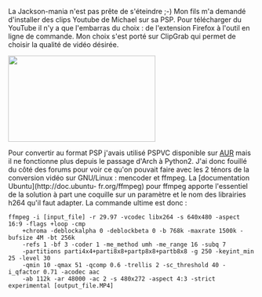 <!-- title: Vidéo pour PSP avec ffmpeg -->
<!-- category: GNU/Linux -->

La Jackson-mania n'est pas prête de s'éteindre ;-) Mon fils m'a demandé
d'installer des clips Youtube de Michael sur sa PSP. <!-- more -->Pour télécharger du
YouTube il n'y a que l'embarras du choix : de l'extension Firefox à l'outil en
ligne de commande. Mon choix s'est porté sur ClipGrab qui permet de choisir la
qualité de vidéo désirée.

 [<img class="alignnone size-medium wp-image-288" title="clipgrab"
src="/images/03x/clipgrab-300x176.png" alt="" width="300" height="176" />
](/images/03x/clipgrab.png)

Pour convertir au format PSP j'avais utilisé PSPVC disponible sur
[AUR](http://aur.archlinux.org/index.php?setlang=fr) mais il ne fonctionne plus
depuis le passage d'Arch à Python2. J'ai donc fouillé du côté des forums
pour voir ce qu'on pouvait faire avec les 2 ténors de la conversion vidéo sur
GNU/Linux : mencoder et ffmpeg. La [documentation Ubuntu](http://doc.ubuntu-
fr.org/ffmpeg) pour ffmpeg apporte l'essentiel de la solution à part une
coquille sur un paramètre et le nom des librairies h264 qu'il faut adapter. La
commande ultime est donc :

```shell
ffmpeg -i [input_file] -r 29.97 -vcodec libx264 -s 640x480 -aspect 16:9 -flags +loop -cmp
    +chroma -deblockalpha 0 -deblockbeta 0 -b 768k -maxrate 1500k -bufsize 4M -bt 256k
    -refs 1 -bf 3 -coder 1 -me_method umh -me_range 16 -subq 7
    -partitions parti4x4+parti8x8+partp8x8+partb8x8 -g 250 -keyint_min 25 -level 30
    -qmin 10 -qmax 51 -qcomp 0.6 -trellis 2 -sc_threshold 40 -i_qfactor 0.71 -acodec aac
    -ab 112k -ar 48000 -ac 2 -s 480x272 -aspect 4:3 -strict experimental [output_file.MP4]
```